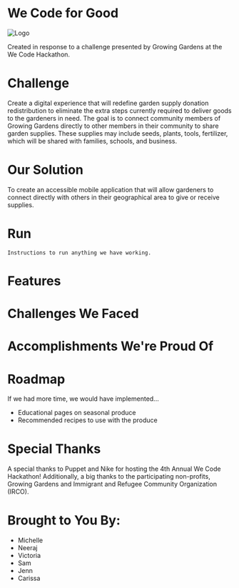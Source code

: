 # We Code for Good

![Logo](https://files.slack.com/files-pri/TDV5LN9D3-FFC91KGHH/logo_idea.png)

Created in response to a challenge presented by Growing Gardens at the We Code Hackathon.

# Challenge
Create a digital experience that will redefine garden supply donation redistribution to eliminate the extra steps currently required to deliver goods to the gardeners in need. The goal is to connect community members of Growing Gardens directly to other members in their community to share garden supplies. These supplies may include seeds, plants, tools, fertilizer, which will be shared with families, schools, and business.

# Our Solution
To create an accessible mobile application that will allow gardeners to connect directly with others in their geographical area to give or receive supplies. 

# Run
```
Instructions to run anything we have working.
```

# Features

# Challenges We Faced

# Accomplishments We're Proud Of 

# Roadmap 
If we had more time, we would have implemented... 
* Educational pages on seasonal produce
* Recommended recipes to use with the produce

# Special Thanks
A special thanks to Puppet and Nike for hosting the 4th Annual We Code Hackathon! Additionally, a big thanks to the participating non-profits, Growing Gardens and Immigrant and Refugee Community Organization (IRCO). 

# Brought to You By: 
* Michelle
* Neeraj 
* Victoria
* Sam 
* Jenn
* Carissa

